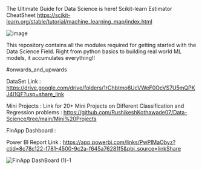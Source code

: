 The Ultimate Guide for Data Science is here!
Scikit-learn Estimator CheatSheet
https://scikit-learn.org/stable/tutorial/machine_learning_map/index.html

![image](https://user-images.githubusercontent.com/97045515/231350005-fcb36045-2eb8-4421-8c96-392dacc25a1b.png)



This repository contains all the modules required for getting started with the Data Science Field.
Right from python basics to building real world ML models, it accumulates everything!!


#onwards_and_upwards

DataSet Link : https://drive.google.com/drive/folders/1rChbtmo6UcVWeF0OcVS7U5mQPKJ4I1QF?usp=share_link

Mini Projects : 
Link for 20+ Mini Projects on Different Classification and Regression problems : https://github.com/RushikeshKothawade07/Data-Science/tree/main/Mini%20Projects

FinApp Dashboard : 

Power BI Report Link : https://app.powerbi.com/links/PwPlMaObyz?ctid=8c78c122-f781-4500-9c2a-f645a76281f5&pbi_source=linkShare


![FinApp DashBoard (1)-1](https://user-images.githubusercontent.com/97045515/229366652-85d07df1-8239-4bb2-8582-10afb57dc012.png)
